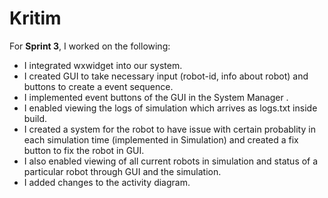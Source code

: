 # Kritim

For **Sprint 3**, I worked on the following: 
- I integrated wxwidget into our system. 
- I created GUI to take necessary input (robot-id, info about robot)  and buttons to create a event sequence. 
- I implemented event buttons of the GUI in the System Manager . 
- I enabled viewing the logs of simulation which arrives as logs.txt inside build. 
- I created a system for the robot to have issue with certain probablity in each simulation time (implemented in Simulation) and created a fix button to fix the robot in GUI. 
- I also enabled viewing of all current robots in simulation and status of a particular robot through GUI and the simulation. 
- I added changes to the activity diagram. 